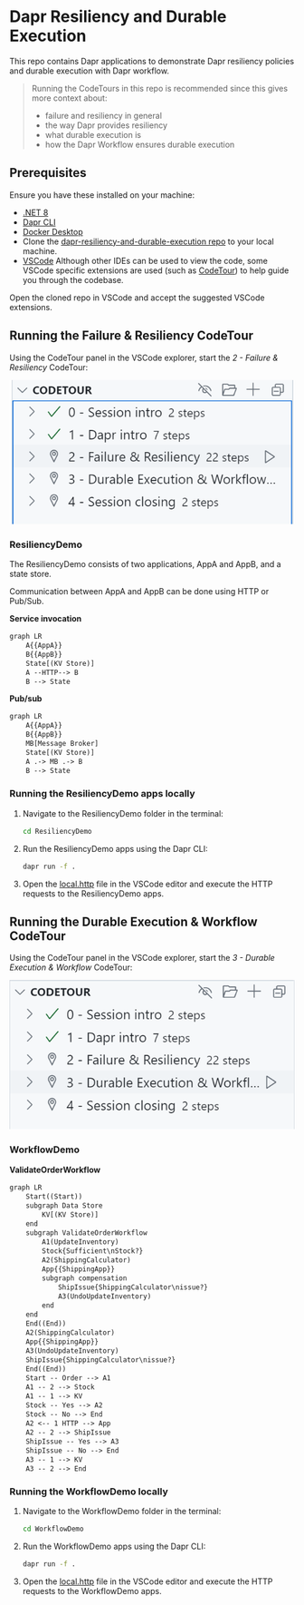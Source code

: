 # Dapr Resiliency and Durable Execution

This repo contains Dapr applications to demonstrate Dapr resiliency policies and durable execution with Dapr workflow.

> Running the CodeTours in this repo is recommended since this gives more context about:
>
> - failure and resiliency in general
> - the way Dapr provides resiliency
> - what durable execution is
> - how the Dapr Workflow ensures durable execution

## Prerequisites

Ensure you have these installed on your machine:

- [.NET 8](https://dotnet.microsoft.com/download/dotnet/8.0)
- [Dapr CLI](https://docs.dapr.io/getting-started/install-dapr-cli/)
- [Docker Desktop](https://www.docker.com/products/docker-desktop/)
- Clone the [dapr-resiliency-and-durable-execution repo](https://github.com/diagrid-labs/dapr-resiliency-and-durable-execution) to your local machine.
- [VSCode](https://code.visualstudio.com/) Although other IDEs can be used to view the code, some VSCode specific extensions are used (such as [CodeTour](https://marketplace.visualstudio.com/items?itemName=vsls-contrib.codetour)) to help guide you through the codebase.

Open the cloned repo in VSCode and accept the suggested VSCode extensions.

## Running the Failure & Resiliency CodeTour

Using the CodeTour panel in the VSCode explorer, start the *2 - Failure & Resiliency* CodeTour:

![CodeTour Failure & Resiliency](./images/codetour-failure-resiliency.png)

### ResiliencyDemo

The ResiliencyDemo consists of two applications, AppA and AppB, and a state store.

Communication between AppA and AppB can be done using HTTP or Pub/Sub.

**Service invocation**

```mermaid
graph LR
    A{{AppA}}
    B{{AppB}}
    State[(KV Store)]
    A --HTTP--> B
    B --> State
```

**Pub/sub**

```mermaid
graph LR
    A{{AppA}}
    B{{AppB}}
    MB[Message Broker]
    State[(KV Store)]
    A .-> MB .-> B
    B --> State
```

### Running the ResiliencyDemo apps locally

1. Navigate to the ResiliencyDemo folder in the terminal:

    ```bash
    cd ResiliencyDemo
    ```

2. Run the ResiliencyDemo apps using the Dapr CLI:

    ```bash
    dapr run -f .
    ```

3. Open the [local.http](./ResiliencyDemo/local.http) file in the VSCode editor and execute the HTTP requests to the ResiliencyDemo apps.

## Running the Durable Execution & Workflow CodeTour

Using the CodeTour panel in the VSCode explorer, start the *3 - Durable Execution & Workflow* CodeTour:

![CodeTour Durable Execution & Workflow](./images/codetour-durable-execution.png)

### WorkflowDemo

**ValidateOrderWorkflow**

```mermaid
graph LR
    Start((Start))
    subgraph Data Store
        KV[(KV Store)]
    end
    subgraph ValidateOrderWorkflow
        A1(UpdateInventory)
        Stock{Sufficient\nStock?}
        A2(ShippingCalculator)
        App{{ShippingApp}}
        subgraph compensation
            ShipIssue{ShippingCalculator\nissue?}
            A3(UndoUpdateInventory)
        end
    end
    End((End))
    A2(ShippingCalculator)
    App{{ShippingApp}}
    A3(UndoUpdateInventory)
    ShipIssue{ShippingCalculator\nissue?}
    End((End))
    Start -- Order --> A1
    A1 -- 2 --> Stock
    A1 -- 1 --> KV
    Stock -- Yes --> A2
    Stock -- No --> End
    A2 <-- 1 HTTP --> App
    A2 -- 2 --> ShipIssue
    ShipIssue -- Yes --> A3
    ShipIssue -- No --> End
    A3 -- 1 --> KV
    A3 -- 2 --> End
```

### Running the WorkflowDemo locally

1. Navigate to the WorkflowDemo folder in the terminal:

    ```bash
    cd WorkflowDemo
    ```

2. Run the WorkflowDemo apps using the Dapr CLI:

    ```bash
    dapr run -f .
    ```

3. Open the [local.http](./WorkflowDemo/local.http) file in the VSCode editor and execute the HTTP requests to the WorkflowDemo apps.